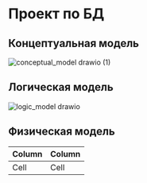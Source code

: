 # Проект по БД

## Концептуальная модель
![conceptual_model drawio (1)](https://user-images.githubusercontent.com/65976385/161466593-456fee18-08a9-48bb-8e51-66d5382adba6.svg)


## Логическая модель
![logic_model drawio](https://user-images.githubusercontent.com/65976385/161466611-3b0fc902-7189-4a45-90db-4c6b7c92246b.svg)

## Физическая модель
Column | Column
------ | ------
Cell   | Cell  
